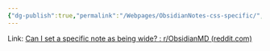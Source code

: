 ```yaml
---
{"dg-publish":true,"permalink":"/Webpages/ObsidianNotes-css-specific/","title":"Applying CSS Snippets to Specific Notes","tags":["Obsidian"],"created":"2024-08-26T23:59:15.187+08:00","updated":"2024-09-05T00:21:50.397+08:00"}
---
```


Link: [Can I set a specific note as being wide? : r/ObsidianMD (reddit.com)](https://www.reddit.com/r/ObsidianMD/comments/131vg9h/can_i_set_a_specific_note_as_being_wide/)
